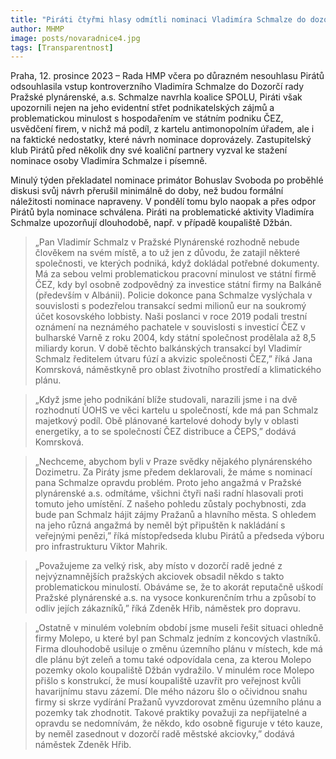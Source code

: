 ```yaml
---
title: "Piráti čtyřmi hlasy odmítli nominaci Vladimíra Schmalze do dozorčí rady Pražské plynárenské pro jeho nedůvěryhodnost. Bohužel to nestačilo"
author: MHMP
image: posts/novaradnice4.jpg
tags: [Transparentnost]
---
```


Praha, 12. prosince 2023 – Rada HMP včera po důrazném nesouhlasu Pirátů odsouhlasila vstup kontroverzního Vladimíra Schmalze do Dozorčí rady Pražské plynárenské, a.s. Schmalze navrhla koalice SPOLU, Piráti však upozornili nejen na jeho evidentní střet podnikatelských zájmů a problematickou minulost s hospodařením ve státním podniku ČEZ, usvědčení firem, v nichž má podíl, z kartelu antimonopolním úřadem, ale i na faktické nedostatky, které návrh nominace doprovázely. Zastupitelský klub Pirátů před několik dny své koaliční partnery vyzval ke stažení nominace osoby Vladimíra Schmalze i písemně.

Minulý týden překladatel nominace primátor Bohuslav Svoboda po proběhlé diskusi svůj návrh přerušil minimálně do doby, než budou formální náležitosti nominace napraveny. V pondělí tomu bylo naopak a přes odpor Pirátů byla nominace schválena. Piráti na problematické aktivity Vladimíra Schmalze upozorňují dlouhodobě, např. v případě koupaliště Džbán. 

> „Pan Vladimír Schmalz v Pražské Plynárenské rozhodně nebude člověkem na svém místě, a to už jen z důvodu, že zatajil některé společnosti, ve kterých podniká, když dokládal potřebné dokumenty. Má za sebou velmi problematickou pracovní minulost ve státní firmě ČEZ, kdy byl osobně zodpovědný za investice státní firmy na Balkáně (především v Albánii). Policie dokonce pana Schmalze vyslýchala v souvislosti s podezřelou transakcí sedmi milionů eur na soukromý účet kosovského lobbisty. Naši poslanci v roce 2019 podali trestní oznámení na neznámého pachatele v souvislosti s investicí ČEZ v bulharské Varně z roku 2004, kdy státní společnost prodělala až 8,5 miliardy korun. V době těchto balkánských transakcí byl Vladimír Schmalz ředitelem útvaru fúzí a akvizic společnosti ČEZ,” říká Jana Komrsková, náměstkyně pro oblast životního prostředí a klimatického plánu.

> „Když jsme jeho podnikání blíže studovali, narazili jsme i na dvě rozhodnutí ÚOHS ve věci kartelu u společností, kde má pan Schmalz majetkový podíl. Obě plánované kartelové dohody byly v oblasti energetiky, a to se společností ČEZ distribuce a ČEPS,” dodává Komrsková.

> „Nechceme, abychom byli v Praze svědky nějakého plynárenského Dozimetru. Za Piráty jsme předem deklarovali, že máme s nominací pana Schmalze opravdu problém. Proto jeho angažmá v Pražské plynárenské a.s. odmítáme, všichni čtyři naši radní hlasovali proti tomuto jeho umístění. Z našeho pohledu zůstaly pochybnosti, zda bude pan Schmalz hájit zájmy Pražanů a hlavního města. S ohledem na jeho různá angažmá by neměl být připuštěn k nakládání s veřejnými penězi,” říká místopředseda klubu Pirátů a předseda výboru pro infrastrukturu Viktor Mahrik. 

> „Považujeme za velký risk, aby místo v dozorčí radě jedné z nejvýznamnějších pražských akciovek obsadil někdo s takto problematickou minulostí. Obáváme se, že to akorát reputačně uškodí Pražské plynárenské a.s. na vysoce konkurenčním trhu a způsobí to odliv jejích zákazníků,” říká Zdeněk Hřib, náměstek pro dopravu. 

> „Ostatně v minulém volebním období jsme museli řešit situaci ohledně firmy Molepo, u které byl pan Schmalz jedním z koncových vlastníků. Firma dlouhodobě usiluje o změnu územního plánu v místech, kde má dle plánu být zeleň a tomu také odpovídala cena, za kterou Molepo pozemky okolo koupaliště Džbán vydražilo. V minulém roce Molepo přišlo s konstrukcí, že musí koupaliště uzavřít pro veřejnost kvůli havarijnímu stavu zázemí. Dle mého názoru šlo o očividnou snahu firmy si skrze vydírání Pražanů vyvzdorovat změnu územního plánu a pozemky tak zhodnotit. Takové praktiky považuji za nepřijatelné a opravdu se nedomnívám, že někdo, kdo osobně figuruje v této kauze, by neměl zasednout v dozorčí radě městské akciovky,” dodává náměstek Zdeněk Hřib. 

